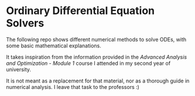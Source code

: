 # Ordinary Differential Equation Solvers
The following repo shows different numerical methods to solve ODEs, with some basic mathematical explanations.

It takes inspiration from the information provided in the _Advanced Analysis and Optimization - Module 1_ course I attended in my second year of university.

It is not meant as a replacement for that material, nor as a thorough guide in numerical analysis. I leave that task to the professors :)
